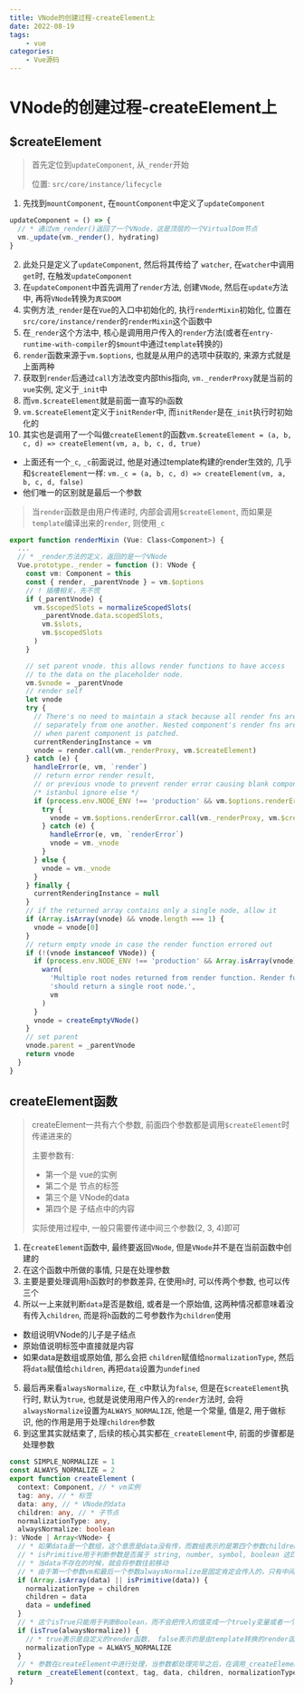 ```yaml
---
title: VNode的创建过程-createElement上
date: 2022-08-19
tags:
    - vue
categories:
    - Vue源码
---
```


# VNode的创建过程-createElement上

## $createElement

> 首先定位到`updateComponent`, 从`_render`开始
> 
> 位置: `src/core/instance/lifecycle`

1. 先找到`mountComponent`, 在`mountComponent`中定义了`updateComponent`

```ts
updateComponent = () => {
  // * 通过vm_render()返回了一个VNode，这是顶层的一个VirtualDom节点
  vm._update(vm._render(), hydrating)
}
```
2. 此处只是定义了`updateComponent`, 然后将其传给了 `watcher`, 在`watcher`中调用`get`时, 在触发`updateComponent`
3. 在`updateComponent`中首先调用了`render`方法, 创建`VNode`, 然后在`update`方法中, 再将`VNode`转换为`真实DOM`
4. 实例方法`_render`是在`Vue`的入口中初始化的, 执行`renderMixin`初始化, 位置在`src/core/instance/render`的`renderMixin`这个函数中
5. 在`_render`这个方法中, 核心是调用用户传入的`render`方法(或者在`entry-runtime-with-compiler`的`$mount`中通过`template`转换的)
6. `render`函数来源于`vm.$options`, 也就是从用户的选项中获取的, 来源方式就是上面两种
7. 获取到`render`后通过`call`方法改变内部this指向, `vm._renderProxy`就是当前的`vue`实例, 定义于`_init`中
8. 而`vm.$createElement`就是前面一直写的`h`函数
9. `vm.$createElement`定义于`initRender`中, 而`initRender`是在`_init`执行时初始化的
10. 其实也是调用了一个叫做`createElement`的函数`vm.$createElement = (a, b, c, d) => createElement(vm, a, b, c, d, true)`
  + 上面还有一个`_c`, `_c`前面说过, 他是对通过template构建的render生效的, 几乎和`$createElement`一样: `vm._c = (a, b, c, d) => createElement(vm, a, b, c, d, false)`
  + 他们唯一的区别就是最后一个参数
> 当`render`函数是由用户传递时, 内部会调用`$createElement`, 而如果是`template`编译出来的`render`, 则使用`_c`

```ts
export function renderMixin (Vue: Class<Component>) {
  ...
  // * _render方法的定义，返回的是一个VNode
  Vue.prototype._render = function (): VNode {
    const vm: Component = this
    const { render, _parentVnode } = vm.$options
    // ! 插槽相关，先不慌
    if (_parentVnode) {
      vm.$scopedSlots = normalizeScopedSlots(
        _parentVnode.data.scopedSlots,
        vm.$slots,
        vm.$scopedSlots
      )
    }

    // set parent vnode. this allows render functions to have access
    // to the data on the placeholder node.
    vm.$vnode = _parentVnode
    // render self
    let vnode
    try {
      // There's no need to maintain a stack because all render fns are called
      // separately from one another. Nested component's render fns are called
      // when parent component is patched.
      currentRenderingInstance = vm
      vnode = render.call(vm._renderProxy, vm.$createElement)
    } catch (e) {
      handleError(e, vm, `render`)
      // return error render result,
      // or previous vnode to prevent render error causing blank component
      /* istanbul ignore else */
      if (process.env.NODE_ENV !== 'production' && vm.$options.renderError) {
        try {
          vnode = vm.$options.renderError.call(vm._renderProxy, vm.$createElement, e)
        } catch (e) {
          handleError(e, vm, `renderError`)
          vnode = vm._vnode
        }
      } else {
        vnode = vm._vnode
      }
    } finally {
      currentRenderingInstance = null
    }
    // if the returned array contains only a single node, allow it
    if (Array.isArray(vnode) && vnode.length === 1) {
      vnode = vnode[0]
    }
    // return empty vnode in case the render function errored out
    if (!(vnode instanceof VNode)) {
      if (process.env.NODE_ENV !== 'production' && Array.isArray(vnode)) {
        warn(
          'Multiple root nodes returned from render function. Render function ' +
          'should return a single root node.',
          vm
        )
      }
      vnode = createEmptyVNode()
    }
    // set parent
    vnode.parent = _parentVnode
    return vnode
  }
}
```

## createElement函数

> createElement一共有六个参数, 前面四个参数都是调用`$createElement`时传递进来的
> 
> 主要参数有:
> 
> + 第一个是 vue的实例
> + 第二个是 节点的标签
> + 第三个是 VNode的data
> + 第四个是 子结点中的内容
> 
> 实际使用过程中, 一般只需要传递中间三个参数(2, 3, 4)即可

1. 在`createElement`函数中, 最终要返回`VNode`, 但是`VNode`并不是在当前函数中创建的
2. 在这个函数中所做的事情, 只是在处理参数
3. 主要是要处理调用`h`函数时的参数差异, 在使用`h`时, 可以传两个参数, 也可以传三个
4. 所以一上来就判断`data`是否是数组, 或者是一个原始值, 这两种情况都意味着没有传入`children`, 而是将`h`函数的二号参数作为`children`使用
  + 数组说明VNode的儿子是子结点
  + 原始值说明标签中直接就是内容
  + 如果data是数组或原始值, 那么会把 `children`赋值给`normalizationType`, 然后将`data`赋值给`children`, 再把`data`设置为`undefined`
5. 最后再来看`alwaysNormalize`, 在`_c`中默认为`false`, 但是在`$createElement`执行时, 默认为`true`, 也就是说使用用户传入的`render`方法时, 会将`alwaysNormalize`设置为`ALWAYS_NORMALIZE`, 他是一个常量, 值是2, 用于做标识, 他的作用是用于处理`children`参数
6. 到这里其实就结束了, 后续的核心其实都在`_createElement`中, 前面的步骤都是处理参数

```ts
const SIMPLE_NORMALIZE = 1
const ALWAYS_NORMALIZE = 2
export function createElement (
  context: Component, // * vm实例
  tag: any, // * 标签
  data: any, // * VNode的data
  children: any, // * 子节点
  normalizationType: any,
  alwaysNormalize: boolean
): VNode | Array<VNode> {
  // * 如果data是一个数组，这个意思是data没有传，而数组表示的是第四个参数children
  // * isPrimitive用于判断参数是否属于 string, number, symbol, boolean 这四个类型
  // * 当data不存在的时候，就会将参数往前移动
  // * 由于第一个参数vm和最后一个参数alwaysNormalize是固定肯定会传入的，只有中间四个参数会有出入，因此这里少了一个data，就会将children和normalizationType往前移动一个位置，在把data设置为空
  if (Array.isArray(data) || isPrimitive(data)) {
    normalizationType = children
    children = data
    data = undefined
  }
  // * 这个isTrue只能用于判断Boolean，而不会把传入的值变成一个truely变量或者一个falsely变量进行判断
  if (isTrue(alwaysNormalize)) {
    // * true表示是自定义的render函数， false表示的是由template转换的render函数
    normalizationType = ALWAYS_NORMALIZE
  }
  // * 参数在createElement中进行处理，当参数都处理完毕之后，在调用_createElement方法进行真正的创建
  return _createElement(context, tag, data, children, normalizationType)
}
```

